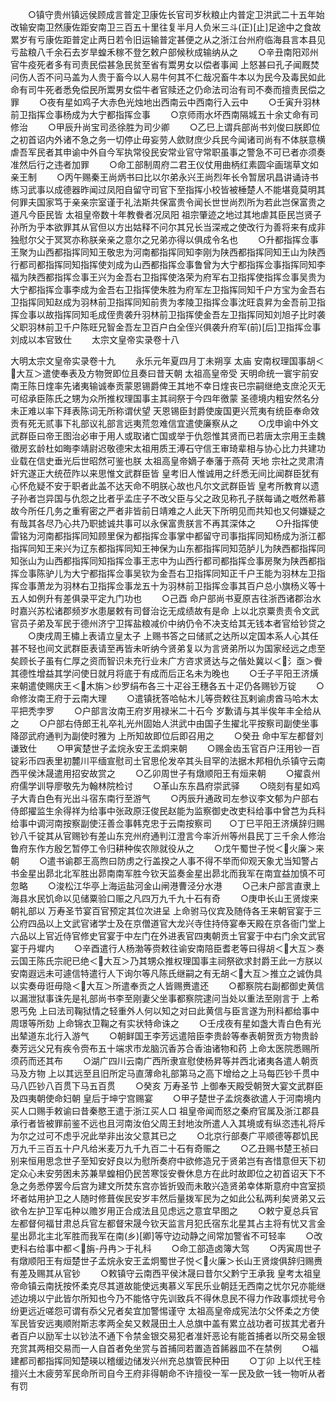 <!-- { "loadSidebar": true } -->
　　○镇守贵州镇远侯顾成言普定卫康佐长官司岁秋粮止内普定卫洪武二十五年始改输安南卫然康佐距安南卫三百五十里往复半月人负米三斗(正)[止]足途中之食故累岁有亏康佐距普定止两日若令旧运输普定甚便之从之浙江台州府临海县言本县见亏盐粮八千余石去岁旱蝗禾稼不登乞敕户部候秋成输纳从之
　　○辛丑南阳邓州官牛疫死者多有司责民偿甚急民贫至省有鬻男女以偿者事闻  上怒甚曰孔子闻厩焚问伤人否不问马盖为人贵于畜今以人易牛何其不仁哉况畜牛本以为民今及毒民如此命有司牛死者悉免偿民所鬻男女偿牛者官赎还之仍命法司治有司不奏而擅责民偿之罪
　　○夜有星如鸡子大赤色光烛地出西南云中西南行入云中
　　○壬寅升羽林前卫指挥佥事杨成为大宁都指挥佥事
　　○京师雨水坏西南隔城五十余丈命有司修治
　　○甲辰升尚宝司丞徐胜为司少卿
　　○乙巳上谓兵部尚书刘俊曰朕即位之初首诏内外诸不急之务一切停止毋妄劳人歛财庶少兵民今闻诸司尚有不体朕意横虐吾军民者其申谕中外自今军执常役民安常业官守常职虽事之警急不可已者亦须奏准然后行之违者加罪
　　○命工部制周府二君王仪仗用曲柄红素圆伞画瑞草文如亲王制
　　○丙午赐秦王尚炳书曰比以尔弟永兴王尚烈年长令暂居巩昌讲诵诗书练习武事以成德器昨闻过凤阳自留守司官下至指挥小校皆被棰楚人不能堪竟莫明其何罪夫国家笃于亲亲宗室谨于礼法斯共保富贵令闻长世世尚烈所为若此岂保富贵之道凡今臣民皆  太祖皇帝数十年教餋者况凤阳  祖宗肇迹之地过其地虐其臣民岂贤子孙所为乎本欲罪其从官但以方出姑释不问尔其兄长当深戒之使改行为善将来有成非独慰尔父于冥冥亦称朕亲亲之意尔之兄弟亦得以俱成令名也
　　○升都指挥佥事王聚为山西都指挥同知王敬忠为河南都指挥同知李刚为陕西都指挥同知王山为陕西行都司都指挥同知指挥使刘成为山西都指挥佥事鲁曾为大宁都指挥佥事指挥同知李福为陕西都指挥佥事王兴为金吾右卫指挥使洛荣为府军右卫指挥使指挥佥事吴贵为大宁都指挥佥事李成为金吾右卫指挥使朱胜为府军左卫指挥同知千户方宝为金吾右卫指挥同知赵成为羽林前卫指挥同知前贵为孝陵卫指挥佥事沈旺袁昇为金吾前卫指挥佥事以故指挥同知毛成侄贵袭升羽林前卫指挥使金吾左卫指挥同知刘旭子比时袭父职羽林前卫千户陈旺兄智金吾左卫百户白全侄兴俱袭升府军(前)[后]卫指挥佥事刘成以本官致仕
　　太宗文皇帝实录卷十八


大明太宗文皇帝实录卷十九
　　永乐元年夏四月丁未朔享  太庙  安南权理国事胡＜大互＞遣使奉表及方物贺即位且奏曰昔天朝  太祖高皇帝受  天明命统一寰宇前安南王陈日煃率先诸夷输诚奉贡蒙恩锡爵俾王其地不幸日煃丧已宗嗣继绝支庶沦灭无可绍承臣陈氏之甥为众所推权理国事主其祠祭于今四年徼蒙  圣德境内粗安然名分未正难以率下拜表陈词无所称谓伏望  天恩锡臣封爵使废国更兴荒夷有统臣奉命效贡有死无贰事下礼部议礼部言远夷荒忽难信宜遣使廉察从之
　　○戊申谕中外文武群臣曰帝王图治必审于用人或取诸亡国或举于仇怨惟其贤而已若唐太宗用王圭魏徵房玄龄杜如晦李靖尉迟敬德宋太祖用质王溥石守信王审琦辈相与协心比力共建功业载在信史垂光后世昭然可鉴也朕  太祖高皇帝嫡子奉藩于燕荷  天地  宗社之灵肃清奸宄遂正大统莅阼以来思惟文武群臣皆  皇考旧人惟诚用之纤悉无间比闻群臣犹有心怀危疑不安于职者此盖不达天命不明朕心故也凡尔文武群臣皆  皇考所教育以遗子孙者岂异国与仇怨之比者乎孟庄子不改父臣与父之政见称孔子朕每诵之嘅然希慕故今所任几务之重宥密之严者非皆前日靖难之人此天下所明见而共知也又何嫌疑之有哉其各尽乃心共乃职摅诚共事可以永保富贵朕言不再其深体之
　　○升指挥使雷铭为河南都指挥同知顾里保为都指挥佥事掌中都留守司事指挥同知杨成为浙江都指挥同知王来兴为辽东都指挥同知王神保为山东都指挥同知范胪儿为陕西都指挥同知张山为山西都指挥同知指挥佥事王志中为山西行都司都指挥佥事房聚为陕西都指挥佥事陈驴儿为大宁都指挥佥事吴钦为金吾右卫指挥同知正千户王能为羽林左卫指挥佥事萧龙为羽林右卫指挥佥事龙五十为羽林前卫指挥佥事其百户总小旗杨义等十五人如例升有差俱录平定九门功也
　　○己酉  命户部尚书夏原吉往浙西诸郡治水时嘉兴苏松诸郡频岁水患屡敕有司督治讫无成绩故有是命  上以北京粟贵责令文武官员子弟及军民于德州济宁卫挥盐粮减价中纳仍令不决支给其无钱本者官给钞贷之
　　○庚戌周王橚上表请立皇太子  上赐书答之曰储贰之达所以定国本系人心其任甚不轻也间文武群臣表请至再皆未听纳今贤弟复以为言贤弟所以为国家经远之虑至矣顾长子虽有仁厚之资而智识未充行业未广方咨求贤达与之偕处冀以＜氵亟＞餋其德性增益其学问使日就月将底于有成而后正名未为晚也
　　○壬子平阳王济熿来朝遣使赐庆王＜木旃＞纱罗绢布各三十疋谷王穗各五十疋仍各赐钞万锭
　　○命修汝南王府于云南大理
　　○遣镇抚答哈帖木儿等赍敕往瓦剌谕虏酋马哈木太平把秃孛罗
　　○户部言汝南王府岁用禄米二十石今  岁歉请与其半俟年丰全给从之
　　○户部右侍郎王礼卒礼光州固始人洪武中由国子生擢北平按察司副使坐事降邵武府通判为副使时雅为  上所知故即位后即召用之
　　○癸丑  命中军左都督刘谦致仕
　　○甲寅楚世子孟烷永安王孟炯来朝
　　○赐金齿玉官百户汪用钞一百锭彩币四表里初麓川平缅宣慰司土官思伦发卒其头目罕的法据木邦相仇杀镇守云南西平侯沐晟遣用招安故赏之
　　○乙卯周世子有燉顺阳王有烜来朝
　　○擢袁州府儒学训导廖敬先为翰林院检讨
　　○革山东东昌府崇武驿
　　○晓刻有星如鸡子大青白色有光出斗宿东南行至游气
　　○丙辰升通政司左参议李文郁为户部右侍郎擢监生余得祥为给事中张政原汪俊民赵能为监察御史改吏科给事中曾芑为兵科给事中调河南按察副使汪善佥事韩克忠于云南按察司　　○丁巳平阳王济熿辞归赐钞八千锭其从官赐钞有差山东兖州府通判江澄言今率沂州等州县民丁三千余人修治鲁府东作方殷乞暂停工令归耕种俟农隙就役从之
　　○戊午蜀世子悦＜火廉＞来朝
　　○遣书谕郡王高煦曰防虏之行盖揆之人事不得不举而仰观天象尤当知警占书金星出昴北北军胜出昴南南军胜今钦天监奏金星出昴北而我军在南宜益加慎不可忽略
　　○浚松江华亭上海运盐河金山闸港曹泾分水港
　　○己未户部言直隶上海县水民饥命以见储粟验口赈之凡四万九千九十石有奇
　　○庚申长山王贤焌来朝礼部以  万寿圣节宴百官预定其位次进呈  上命驸马仪宾及随侍各王来朝官宴于三公府四品以上文武官诸学士及在京僧道官大龙兴寺住持侍宴奉天殿在京各衙门堂上六品以上官近侍官修史官宴于中左门在外进表官四夷朝贡土官宴于中右门余文武官宴于丹墀内
　　○辛酉遣行人杨渤等赍敕往谕安南陪臣耆老等曰得胡＜大互＞奏云国王陈氏宗祀已绝＜大互＞乃其甥众推权理国事主祠祭欲求封爵王此一方朕以安南遐远未可遽信特遣行人下询尔等凡陈氏继嗣之有无胡＜大互＞推立之诚伪具以实奏毋诳毋隐＜大互＞所遣奉贡之人皆赐赉遣还
　　○都察院右副都御史黄信以漏泄狱事诛先是礼部尚书李至刚妻父坐事都察院逮问当处以重法至刚言于  上希恩丐免  上曰法司鞠狱情之轻重外人何以知之对曰此黄信与臣言遂为刑科都给事中周璟等所劾  上命锦衣卫鞠之有实状特命诛之
　　○壬戌夜有星如盏大青白色有光出辇道东北行入游气
　　○朝鲜国王李芳远遣陪臣李贵龄等奉表朝贺贡方物贵龄奏芳远父兄有疾令赍布五十端求市龙脑沉香苏合香油诸物和药  上命太医院悉赐所须药而还其布
　　○湖广四川云南广西所隶宣慰使杨昇等并西北诸夷各遣人朝贡马及方物  上以其远至且旧所定马直薄命礼部第马之高下增给之上马每匹钞千贯中马八匹钞八百贯下马五百贯
　　○癸亥  万寿圣节  上御奉天殿受朝贺大宴文武群臣及四夷朝使命妇朝  皇后于坤宁宫赐宴
　　○甲子楚世子孟烷奏欲遣人于河南境内买人口赐手敕谕曰昔秦愍王遣于浙江买人口  祖皇帝闻而怒之秦府官属及浙江郡县承行者皆被罪前鉴不远也且河南汝伯父周王封地汝所遣人入其境或有纵恣违礼将斥为尔之过可不虑乎况此举非出汝父意其已之
　　○北京行部奏广平顺德等郡饥民万九千三百五十户凡给米麦万九千九百二十石有奇赈之
　　○乙丑赐书楚王祯曰别来恒用思念世子至知安好良以为慰所奏府中欲修造兄于贤弟岂有吝惜意但天下初定众心未安劳困未苏兼旱蝗相仍民苦寒馁安餋休息方在此时故即位之初首诏天下不急之务悉停罢今后宫为建文所焚东宫亦皆折毁而未敢兴造贤弟幸体斯意府中宫室损坏者姑用护卫之人随时修葺俟民安岁丰然后量拨军民为之如此公私两利矣贤弟又云欲令左护卫军屯种以赡岁用正合成法且见虑远之意宜早图之
　　○敕宁夏总兵官左都督何福甘肃总兵官左都督宋晟今钦天监言月犯氏宿东北星其占主将有忧又言金星出昴北主北军胜而我军在南(乡)[卿]等守边动静之间常加警省不可轻率
　　○改吏科右给事中都＜旃-丹冉＞于礼科
　　○命工部造卤簿大驾
　　○丙寅周世子有燉顺阳王有烜楚世子孟烷永安王孟炯蜀世子悦＜火廉＞长山王贤焌俱辞归赐赉有差及赐其从官钞
　　○敕镇守云南西平侯沐晟曰昔尔父黔宁王承我  皇考太祖皇帝命镇云南抚按怀柔克尽其道故能使远夷慕义军民乐业朝廷无西南之忧尔兄亦能继述边境以宁此皆尔所知也今乃不能恪守先训致兵不得休息民不得力作政事烦扰号令纷更远近嗟怨可谓有忝父兄者矣宜加警惕谨守  太祖高皇帝成宪法尔父怀柔之方使军民皆安远夷顺附斯志孝两全矣又敕晟田土人总旗中盖有累立战功者可拔其尤者升者百户以励军士以钞法不通下令禁金银交易犯者准奸恶论有能首捕者以所交易金银充赏其两相交易而一人自首者免坐赏与首捕同若置造首餙器皿不在禁例
　　○福建都司都指挥同知楚瑛以稽缓边储发兴州充总旗管民种田
　　○丁卯  上以代王桂擅兴土木疲劳军民命所司自今王府非得朝命不许擅役一军一民及歛一钱一物听从者有罚
